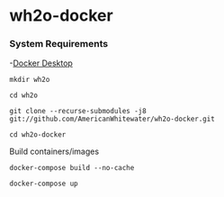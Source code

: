 # wh2o-docker

### System Requirements

-[Docker Desktop](https://www.docker.com/products/docker-desktop)

```
mkdir wh2o

cd wh2o

git clone --recurse-submodules -j8 git://github.com/AmericanWhitewater/wh2o-docker.git

cd wh2o-docker
```

Build containers/images
```
docker-compose build --no-cache
```

```
docker-compose up
```